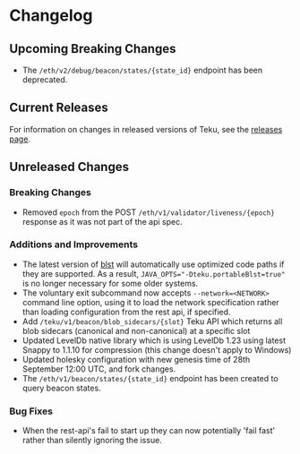 # Changelog

## Upcoming Breaking Changes
- The `/eth/v2/debug/beacon/states/{state_id}` endpoint has been deprecated.

## Current Releases

For information on changes in released versions of Teku, see the [releases page](https://github.com/Consensys/teku/releases).

## Unreleased Changes

### Breaking Changes
- Removed `epoch` from the POST `/eth/v1/validator/liveness/{epoch}` response as it was not part of the api spec.

### Additions and Improvements
- The latest version of [blst](https://github.com/supranational/blst) will automatically use optimized code paths if they are supported. As a result, `JAVA_OPTS="-Dteku.portableBlst=true"` is no longer necessary for some older systems.
- The voluntary exit subcommand now accepts `--network=<NETWORK>` command line option, using it to load the network specification rather than loading configuration from the rest api, if specified. 
- Add `/teku/v1/beacon/blob_sidecars/{slot}` Teku API which returns all blob sidecars (canonical and non-canonical) at a specific slot
- Updated LevelDb native library which is using LevelDb 1.23 using latest Snappy to 1.1.10 for compression (this change doesn't apply to Windows)
- Updated holesky configuration with new genesis time of 28th September 12:00 UTC, and fork changes.
- The `/eth/v1/beacon/states/{state_id}` endpoint has been created to query beacon states.

### Bug Fixes
- When the rest-api's fail to start up they can now potentially 'fail fast' rather than silently ignoring the issue.
